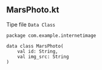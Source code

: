 ## MarsPhoto.kt
Tipe file ``Data Class`` 
```
package com.example.internetimage

data class MarsPhoto(
    val id: String,
    val img_src: String
)
```
